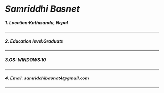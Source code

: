 # *Samriddhi Basnet* 

##### 1. _Location:Kathmandu, Nepal_
***
##### 2. _Education level:Graduate_
***
##### 3._OS: WINDOWS:10_
***
##### 4. _Email: samriddhibasnet4@gmail.com_
***





